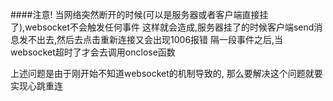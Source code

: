 ####注意!
当网络突然断开的时候(可以是服务器或者客户端直接挂了),websocket不会触发任何事件
这样就会造成,服务器挂了的时候客户端send消息发不出去,然后去点击重新连接又会出现1006报错
隔一段事件之后,当websocket超时了才会去调用onclose函数

上述问题是由于刚开始不知道websocket的机制导致的, 那么要解决这个问题就要实现心跳重连